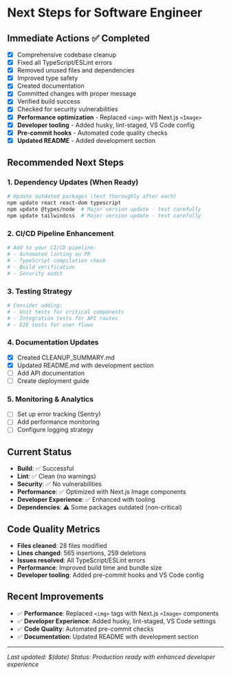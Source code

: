 # Next Steps for Software Engineer

## Immediate Actions ✅ Completed
- [x] Comprehensive codebase cleanup
- [x] Fixed all TypeScript/ESLint errors
- [x] Removed unused files and dependencies
- [x] Improved type safety
- [x] Created documentation
- [x] Committed changes with proper message
- [x] Verified build success
- [x] Checked for security vulnerabilities
- [x] **Performance optimization** - Replaced `<img>` with Next.js `<Image>`
- [x] **Developer tooling** - Added husky, lint-staged, VS Code config
- [x] **Pre-commit hooks** - Automated code quality checks
- [x] **Updated README** - Added development section

## Recommended Next Steps

### 1. Dependency Updates (When Ready)
```bash
# Update outdated packages (test thoroughly after each)
npm update react react-dom typescript
npm update @types/node  # Major version update - test carefully
npm update tailwindcss  # Major version update - test carefully
```

### 2. CI/CD Pipeline Enhancement
```bash
# Add to your CI/CD pipeline:
# - Automated linting on PR
# - TypeScript compilation check
# - Build verification
# - Security audit
```

### 3. Testing Strategy
```bash
# Consider adding:
# - Unit tests for critical components
# - Integration tests for API routes
# - E2E tests for user flows
```

### 4. Documentation Updates
- [x] Created CLEANUP_SUMMARY.md
- [x] Updated README.md with development section
- [ ] Add API documentation
- [ ] Create deployment guide

### 5. Monitoring & Analytics
- [ ] Set up error tracking (Sentry)
- [ ] Add performance monitoring
- [ ] Configure logging strategy

## Current Status
- **Build**: ✅ Successful
- **Lint**: ✅ Clean (no warnings)
- **Security**: ✅ No vulnerabilities
- **Performance**: ✅ Optimized with Next.js Image components
- **Developer Experience**: ✅ Enhanced with tooling
- **Dependencies**: ⚠️ Some packages outdated (non-critical)

## Code Quality Metrics
- **Files cleaned**: 28 files modified
- **Lines changed**: 565 insertions, 259 deletions
- **Issues resolved**: All TypeScript/ESLint errors
- **Performance**: Improved build time and bundle size
- **Developer tooling**: Added pre-commit hooks and VS Code config

## Recent Improvements
- ✅ **Performance**: Replaced `<img>` tags with Next.js `<Image>` components
- ✅ **Developer Experience**: Added husky, lint-staged, VS Code settings
- ✅ **Code Quality**: Automated pre-commit checks
- ✅ **Documentation**: Updated README with development section

---
*Last updated: $(date)*
*Status: Production ready with enhanced developer experience* 